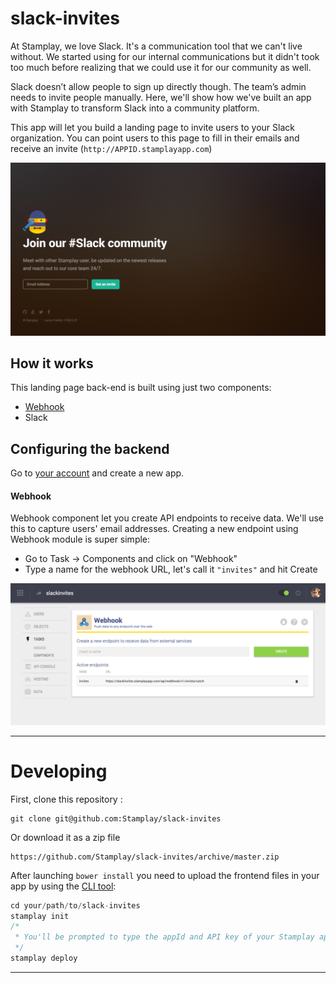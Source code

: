 # slack-invites
At Stamplay, we love Slack. It's a communication tool that we can't live without. We started using for our internal communications but it didn't took too much before realizing that we could use it for our community as well.

Slack doesn’t allow people to sign up directly though. The team’s admin needs to invite people manually. Here, we'll show how we've built an app with Stamplay to transform Slack into a community platform.

This app will let you build a landing page to invite users to your Slack organization. You can point users to this page to fill in their emails and receive an invite (`http://APPID.stamplayapp.com`)

![Screenshot](./images/screenshot.png)

## How it works

This landing page back-end is built using just two components:

* [Webhook](https://stamplay.com/docs/rest-api#user)
* Slack

## Configuring the backend

Go to [your account](http://editor.stamplay.com/apps) and create a new app.

#### Webhook
Webhook component let you create API endpoints to receive data. We'll use this to capture users' email addresses. Creating a new endpoint using Webhook module is super simple:

* Go to Task -> Components and click on "Webhook"
* Type a name for the webhook URL, let's call it `"invites"` and hit Create

![Webhook config](./images/webhook_config.png "Webhook config")



-----------------------
# Developing

First, clone this repository :

    git clone git@github.com:Stamplay/slack-invites
    
Or download it as a zip file
	
	https://github.com/Stamplay/slack-invites/archive/master.zip 

After launching `bower install` you need to upload the frontend files in your app by using the [CLI tool](https://github.com/Stamplay/stamplay-cli):

```js
cd your/path/to/slack-invites
stamplay init
/*
 * You'll be prompted to type the appId and API key of your Stamplay app
 */
stamplay deploy
```

-----------------------
